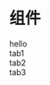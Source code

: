 <script setup>
import { onMounted } from 'vue'
  import './index.css'
  onMounted(() => {
    import('../../test/commonHtml/example.js')
    
  })
</script>

# 组件


 <my-div option="测试" >
<div slot="container" id="test" >
    hello
</div>

<div slot="container" id="test" class="active">
    tab1
</div>

<div slot="container" id="test" class="active">
    tab2
</div>
<div slot="container" id="test" class="active">
    tab3
</div>

</my-div>